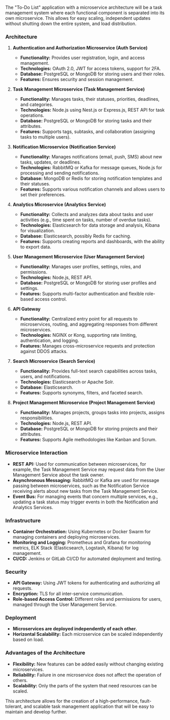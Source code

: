 The "To-Do List" application with a microservice architecture will be a task management system where each functional component is separated into its own microservice. This allows for easy scaling, independent updates without shutting down the entire system, and load distribution.

### Architecture

1. **Authentication and Authorization Microservice (Auth Service)**

   - **Functionality:** Provides user registration, login, and access management.
   - **Technologies:** OAuth 2.0, JWT for access tokens, support for 2FA.
   - **Database:** PostgreSQL or MongoDB for storing users and their roles.
   - **Features:** Ensures security and session management.

2. **Task Management Microservice (Task Management Service)**

   - **Functionality:** Manages tasks, their statuses, priorities, deadlines, and categories.
   - **Technologies:** Node.js using Nest.js or Express.js, REST API for task operations.
   - **Database:** PostgreSQL or MongoDB for storing tasks and their attributes.
   - **Features:** Supports tags, subtasks, and collaboration (assigning tasks to multiple users).

3. **Notification Microservice (Notification Service)**

   - **Functionality:** Manages notifications (email, push, SMS) about new tasks, updates, or deadlines.
   - **Technologies:** RabbitMQ or Kafka for message queues, Node.js for processing and sending notifications.
   - **Database:** MongoDB or Redis for storing notification templates and their statuses.
   - **Features:** Supports various notification channels and allows users to set their preferences.

4. **Analytics Microservice (Analytics Service)**

   - **Functionality:** Collects and analyzes data about tasks and user activities (e.g., time spent on tasks, number of overdue tasks).
   - **Technologies:** Elasticsearch for data storage and analysis, Kibana for visualization.
   - **Database:** Elasticsearch, possibly Redis for caching.
   - **Features:** Supports creating reports and dashboards, with the ability to export data.

5. **User Management Microservice (User Management Service)**

   - **Functionality:** Manages user profiles, settings, roles, and permissions.
   - **Technologies:** Node.js, REST API.
   - **Database:** PostgreSQL or MongoDB for storing user profiles and settings.
   - **Features:** Supports multi-factor authentication and flexible role-based access control.

6. **API Gateway**

   - **Functionality:** Centralized entry point for all requests to microservices, routing, and aggregating responses from different microservices.
   - **Technologies:** NGINX or Kong, supporting rate limiting, authentication, and logging.
   - **Features:** Manages cross-microservice requests and protection against DDOS attacks.

7. **Search Microservice (Search Service)**

   - **Functionality:** Provides full-text search capabilities across tasks, users, and notifications.
   - **Technologies:** Elasticsearch or Apache Solr.
   - **Database:** Elasticsearch.
   - **Features:** Supports synonyms, filters, and faceted search.

8. **Project Management Microservice (Project Management Service)**
   - **Functionality:** Manages projects, groups tasks into projects, assigns responsibilities.
   - **Technologies:** Node.js, REST API.
   - **Database:** PostgreSQL or MongoDB for storing projects and their attributes.
   - **Features:** Supports Agile methodologies like Kanban and Scrum.

### Microservice Interaction

- **REST API:** Used for communication between microservices, for example, the Task Management Service may request data from the User Management Service about the task owner.
- **Asynchronous Messaging:** RabbitMQ or Kafka are used for message passing between microservices, such as the Notification Service receiving alerts about new tasks from the Task Management Service.
- **Event Bus:** For managing events that concern multiple services, e.g., updating a task status may trigger events in both the Notification and Analytics Services.

### Infrastructure

- **Container Orchestration:** Using Kubernetes or Docker Swarm for managing containers and deploying microservices.
- **Monitoring and Logging:** Prometheus and Grafana for monitoring metrics, ELK Stack (Elasticsearch, Logstash, Kibana) for log management.
- **CI/CD:** Jenkins or GitLab CI/CD for automated deployment and testing.

### Security

- **API Gateway:** Using JWT tokens for authenticating and authorizing all requests.
- **Encryption:** TLS for all inter-service communication.
- **Role-based Access Control:** Different roles and permissions for users, managed through the User Management Service.

### Deployment

- **Microservices are deployed independently of each other.**
- **Horizontal Scalability:** Each microservice can be scaled independently based on load.

### Advantages of the Architecture

- **Flexibility:** New features can be added easily without changing existing microservices.
- **Reliability:** Failure in one microservice does not affect the operation of others.
- **Scalability:** Only the parts of the system that need resources can be scaled.

This architecture allows for the creation of a high-performance, fault-tolerant, and scalable task management application that will be easy to maintain and develop further.

